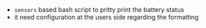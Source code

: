 ## 
- `sensors` based bash script to pritty print the battery status 
- it need configuration at the users side regarding the formatting 

